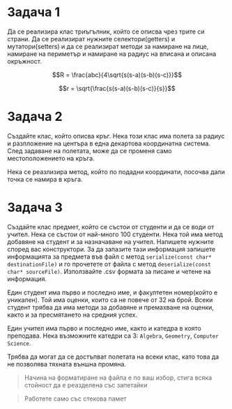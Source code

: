 # Задача 1
Да се реализира клас триъгълник, който се описва чрез трите си страни. Да се реализират нужните селектори(getters) и мутатори(setters) и да се реализират методи за намиране на лице, намиране на периметър и намиране на радиус на вписана и описана окръжност.  
```math
R = \frac{abc}{4\sqrt{s(s-a)(s-b)(s-c)}}
```
```math
r = \sqrt{\frac{s(s-a)(s-b)(s-c)}{s}}
```

# Задача 2
Създайте клас, който описва кръг. Нека този клас има полета за радиус и разпложение на центъра в една декартова координатна система. След задаване на полетата, може да се променя само местоположението на кръга.

Нека се реазлизира метод, който по подадни координати, посочва дали точка се намира в кръга.

# Задача 3
Създайте клас предмет, който се състои от студенти и да се води от учител. Нека се състои от най-много 100 студенти. Нека той има метод добавяне на студент и за назначаване на учител. Напишете нужните според вас конструктори. За да запазите тази информация запишете информацията за предмета във файл с метод `serializе(const char* destinationFile)` и го прочетете от файла с метод `deserialize(const char* sourceFile)`. Използвайте .csv формата за писане и четене на информация.

Един студент има първо и последно име, и факултетен номер(който е уникален). Той има оценки, които са не повече от 32 на брой. Всеки студент трябва да има методи за добавяне и премахване на оценки, както и за пресмятането на средния успех.

Един учител има първо и последно име, както и катедра в която преподава. Нека възможните катедри са 3:
`Algebra`, `Geometry`, `Computer Science`.

Трябва да могат да се достъпват полетата на всеки клас, като това да не позволява тяхната външна промяна.

> Начина на форматиране на файла е по ваш избор, стига всяка стойност да е реазделена със запетайки

> Работете само със стекова памет